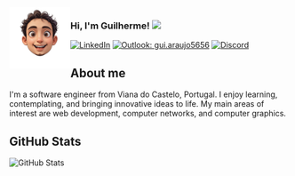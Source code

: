 <img align="left" width="110px"  src="https://raw.githubusercontent.com/BOTyuri71/BOTyuri71/main/my_avatar.png" alt="Avatar"/>
<h3>Hi, I'm Guilherme! <img src="https://media1.giphy.com/media/v1.Y2lkPTc5MGI3NjExend6M2NqcG0yOGhkYzdsNWVreXAxa3o4dWc4MjVvZmh6ZWtmZTVobSZlcD12MV9pbnRlcm5hbF9naWZfYnlfaWQmY3Q9cw/66rL8PmB42HOn3tgZe/giphy.gif" width="28"></h3>

[![LinkedIn](https://img.shields.io/badge/LinkedIn-blue?logo=linkedin)](https://www.linkedin.com/in/guilherme-soares71/)
[![Outlook: gui.araujo5656](https://img.shields.io/badge/Outlook-0078D4?style=flat&logo=microsoft-outlook&logoColor=white)](mailto:gui.araujo5656@outlook.com)
[![Discord](https://img.shields.io/badge/Discord-7289DA?logo=discord&logoColor=white)](https://discordapp.com/users/tobiruy)

## About me

I'm a software engineer from Viana do Castelo, Portugal. I enjoy learning, contemplating, and bringing innovative ideas to life. My main areas of interest are web development, computer networks, and computer graphics.

## GitHub Stats

<img alt="GitHub Stats" src="https://github-readme-stats-sigma-five.vercel.app/api?username=BOTyuri71&show_icons=true&theme=react&include_all_commits=true&count_private=true" />
